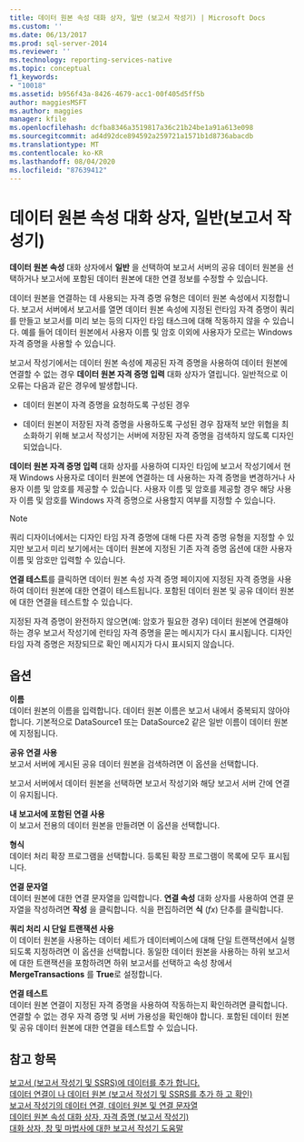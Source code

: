 ```yaml
---
title: 데이터 원본 속성 대화 상자, 일반 (보고서 작성기) | Microsoft Docs
ms.custom: ''
ms.date: 06/13/2017
ms.prod: sql-server-2014
ms.reviewer: ''
ms.technology: reporting-services-native
ms.topic: conceptual
f1_keywords:
- "10018"
ms.assetid: b956f43a-8426-4679-acc1-00f405d5ff5b
author: maggiesMSFT
ms.author: maggies
manager: kfile
ms.openlocfilehash: dcfba8346a3519817a36c21b24be1a91a613e098
ms.sourcegitcommit: ad4d92dce894592a259721a1571b1d8736abacdb
ms.translationtype: MT
ms.contentlocale: ko-KR
ms.lasthandoff: 08/04/2020
ms.locfileid: "87639412"
---
```

# <a name="data-source-properties-dialog-box-general-report-builder"></a>데이터 원본 속성 대화 상자, 일반(보고서 작성기)
  **데이터 원본 속성** 대화 상자에서 **일반** 을 선택하여 보고서 서버의 공유 데이터 원본을 선택하거나 보고서에 포함된 데이터 원본에 대한 연결 정보를 수정할 수 있습니다.  
  
 데이터 원본을 연결하는 데 사용되는 자격 증명 유형은 데이터 원본 속성에서 지정합니다. 보고서 서버에서 보고서를 열면 데이터 원본 속성에 지정된 런타임 자격 증명이 쿼리를 만들고 보고서를 미리 보는 등의 디자인 타임 태스크에 대해 작동하지 않을 수 있습니다. 예를 들어 데이터 원본에서 사용자 이름 및 암호 이외에 사용자가 모르는 Windows 자격 증명을 사용할 수 있습니다.  
  
 보고서 작성기에서는 데이터 원본 속성에 제공된 자격 증명을 사용하여 데이터 원본에 연결할 수 없는 경우 **데이터 원본 자격 증명 입력** 대화 상자가 열립니다. 일반적으로 이 오류는 다음과 같은 경우에 발생합니다.  
  
-   데이터 원본이 자격 증명을 요청하도록 구성된 경우  
  
-   데이터 원본이 저장된 자격 증명을 사용하도록 구성된 경우  잠재적 보안 위협을 최소화하기 위해 보고서 작성기는 서버에 저장된 자격 증명을 검색하지 않도록 디자인되었습니다.  
  
 **데이터 원본 자격 증명 입력** 대화 상자를 사용하여 디자인 타임에 보고서 작성기에서 현재 Windows 사용자로 데이터 원본에 연결하는 데 사용하는 자격 증명을 변경하거나 사용자 이름 및 암호를 제공할 수 있습니다. 사용자 이름 및 암호를 제공할 경우 해당 사용자 이름 및 암호를 Windows 자격 증명으로 사용할지 여부를 지정할 수 있습니다.  
  
> [!NOTE]  
>  쿼리 디자이너에서는 디자인 타임 자격 증명에 대해 다른 자격 증명 유형을 지정할 수 있지만 보고서 미리 보기에서는 데이터 원본에 지정된 기존 자격 증명 옵션에 대한 사용자 이름 및 암호만 입력할 수 있습니다.  
  
 **연결 테스트**를 클릭하면 데이터 원본 속성 자격 증명 페이지에 지정된 자격 증명을 사용하여 데이터 원본에 대한 연결이 테스트됩니다. 포함된 데이터 원본 및 공유 데이터 원본에 대한 연결을 테스트할 수 있습니다.  
  
 지정된 자격 증명이 완전하지 않으면(예: 암호가 필요한 경우) 데이터 원본에 연결해야 하는 경우 보고서 작성기에 런타임 자격 증명을 묻는 메시지가 다시 표시됩니다. 디자인 타임 자격 증명은 저장되므로 확인 메시지가 다시 표시되지 않습니다.  
  
## <a name="options"></a>옵션  
 **이름**  
 데이터 원본의 이름을 입력합니다. 데이터 원본 이름은 보고서 내에서 중복되지 않아야 합니다. 기본적으로 DataSource1 또는 DataSource2 같은 일반 이름이 데이터 원본에 지정됩니다.  
  
 **공유 연결 사용**  
 보고서 서버에 게시된 공유 데이터 원본을 검색하려면 이 옵션을 선택합니다.  
  
 보고서 서버에서 데이터 원본을 선택하면 보고서 작성기와 해당 보고서 서버 간에 연결이 유지됩니다.  
  
 **내 보고서에 포함된 연결 사용**  
 이 보고서 전용의 데이터 원본을 만들려면 이 옵션을 선택합니다.  
  
 **형식**  
 데이터 처리 확장 프로그램을 선택합니다. 등록된 확장 프로그램이 목록에 모두 표시됩니다.  
  
 **연결 문자열**  
 데이터 원본에 대한 연결 문자열을 입력합니다. **연결 속성** 대화 상자를 사용하여 연결 문자열을 작성하려면 **작성** 을 클릭합니다. 식을 편집하려면 **식** (*fx*) 단추를 클릭합니다.  
  
 **쿼리 처리 시 단일 트랜잭션 사용**  
 이 데이터 원본을 사용하는 데이터 세트가 데이터베이스에 대해 단일 트랜잭션에서 실행되도록 지정하려면 이 옵션을 선택합니다. 동일한 데이터 원본을 사용하는 하위 보고서에 대한 트랜잭션을 포함하려면 하위 보고서를 선택하고 속성 창에서 **MergeTransactions** 를 **True**로 설정합니다.  
  
 **연결 테스트**  
 데이터 원본 연결이 지정된 자격 증명을 사용하여 작동하는지 확인하려면 클릭합니다. 연결할 수 없는 경우 자격 증명 및 서버 가용성을 확인해야 합니다. 포함된 데이터 원본 및 공유 데이터 원본에 대한 연결을 테스트할 수 있습니다.  
  
## <a name="see-also"></a>참고 항목  
 [보고서 &#40;보고서 작성기 및 SSRS&#41;에 데이터를 추가 합니다.](report-data/report-datasets-ssrs.md)   
 [데이터 연결이 나 데이터 원본 &#40;보고서 작성기 및 SSRS를 추가 하 고 확인&#41;](report-data/add-and-verify-a-data-connection-report-builder-and-ssrs.md)   
 [보고서 작성기의 데이터 연결, 데이터 원본 및 연결 문자열](../../2014/reporting-services/data-connections-data-sources-and-connection-strings-in-report-builder.md)   
 [데이터 원본 속성 대화 상자, 자격 증명 &#40;보고서 작성기&#41;](../../2014/reporting-services/data-source-properties-dialog-box-credentials-report-builder.md)   
 [대화 상자, 창 및 마법사에 대한 보고서 작성기 도움말](../../2014/reporting-services/report-builder-help-for-dialog-boxes-panes-and-wizards.md)  
  
  

